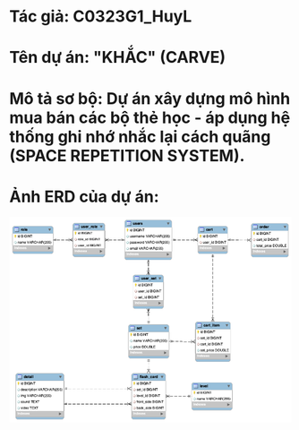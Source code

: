 # Tác giả: C0323G1_HuyL

# Tên dự án: "KHẮC" (CARVE)

# Mô tả sơ bộ: Dự án xây dựng mô hình mua bán các bộ thẻ học - áp dụng hệ thống ghi nhớ nhắc lại cách quãng (SPACE REPETITION SYSTEM).

# Ảnh ERD của dự án:

![alt text](https://github.com/mrhuyle/C0323G1_HuyL_sprint2_database/blob/main/C0323G1_HuyL_sprint2_carve.png)
